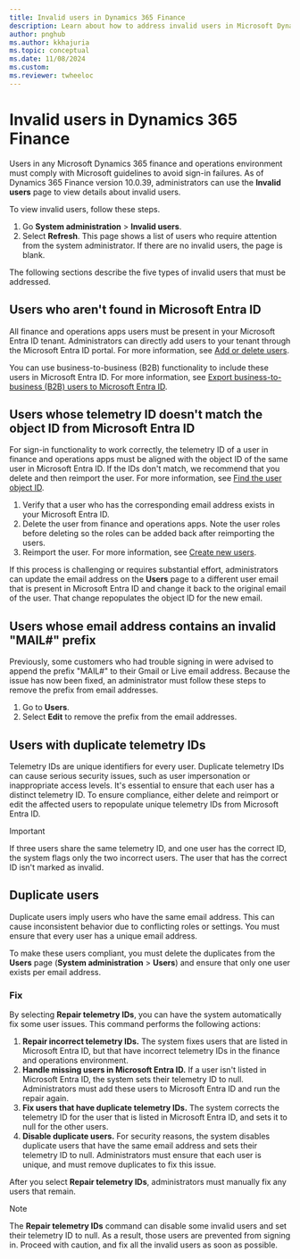```yaml
---
title: Invalid users in Dynamics 365 Finance
description: Learn about how to address invalid users in Microsoft Dynamics 365 Finance, including outlines on different types of invalid users.
author: pnghub
ms.author: kkhajuria
ms.topic: conceptual
ms.date: 11/08/2024
ms.custom:
ms.reviewer: twheeloc
---
```


# Invalid users in Dynamics 365 Finance

Users in any Microsoft Dynamics 365 finance and operations environment must comply with Microsoft guidelines to avoid sign-in failures. As of Dynamics 365 Finance version 10.0.39, administrators can use the **Invalid users** page to view details about invalid users.

To view invalid users, follow these steps.

1. Go **System administration** \> **Invalid users**.
2. Select **Refresh**. This page shows a list of users who require attention from the system administrator. If there are no invalid users, the page is blank.

The following sections describe the five types of invalid users that must be addressed.

## Users who aren't found in Microsoft Entra ID

All finance and operations apps users must be present in your Microsoft Entra ID tenant. Administrators can directly add users to your tenant through the Microsoft Entra ID portal. For more information, see [Add or delete users](/entra/fundamentals/add-users).

You can use business-to-business (B2B) functionality to include these users in Microsoft Entra ID. For more information, see [Export business-to-business (B2B) users to Microsoft Entra ID](../../dev-itpro/sysadmin/implement-b2b.md).

## Users whose telemetry ID doesn't match the object ID from Microsoft Entra ID

For sign-in functionality to work correctly, the telemetry ID of a user in finance and operations apps must be aligned with the object ID of the same user in Microsoft Entra ID. If the IDs don't match, we recommend that you delete and then reimport the user. For more information, see [Find the user object ID](/partner-center/find-ids-and-domain-names#find-the-user-object-id).

1. Verify that a user who has the corresponding email address exists in your Microsoft Entra ID.
2. Delete the user from finance and operations apps. Note the user roles before deleting so the roles can be added back after reimporting the users. 
3. Reimport the user. For more information, see [Create new users](create-new-users.md).

If this process is challenging or requires substantial effort, administrators can update the email address on the **Users** page to a different user email that is present in Microsoft Entra ID and change it back to the original email of the user. That change repopulates the object ID for the new email.

## Users whose email address contains an invalid "MAIL#" prefix

Previously, some customers who had trouble signing in were advised to append the prefix "MAIL\#" to their Gmail or Live email address. Because the issue has now been fixed, an administrator must follow these steps to remove the prefix from email addresses.

1. Go to **Users**.
2. Select **Edit** to remove the prefix from the email addresses.

## Users with duplicate telemetry IDs 

Telemetry IDs are unique identifiers for every user. Duplicate telemetry IDs can cause serious security issues, such as user impersonation or inappropriate access levels. It's essential to ensure that each user has a distinct telemetry ID. To ensure compliance, either delete and reimport or edit the affected users to repopulate unique telemetry IDs from Microsoft Entra ID. 

> [!IMPORTANT]
> If three users share the same telemetry ID, and one user has the correct ID, the system flags only the two incorrect users. The user that has the correct ID isn't marked as invalid. 

## Duplicate users 

Duplicate users imply users who have the same email address. This can cause inconsistent behavior due to conflicting roles or settings. You must ensure that every user has a unique email address. 

To make these users compliant, you must delete the duplicates from the **Users** page (**System administration** \> **Users**) and ensure that only one user exists per email address.

### Fix

By selecting **Repair telemetry IDs**, you can have the system automatically fix some user issues. This command performs the following actions:

1. **Repair incorrect telemetry IDs.** The system fixes users that are listed in Microsoft Entra ID, but that have incorrect telemetry IDs in the finance and operations environment.
2. **Handle missing users in Microsoft Entra ID.** If a user isn't listed in Microsoft Entra ID, the system sets their telemetry ID to null. Administrators must add these users to Microsoft Entra ID and run the repair again.
3. **Fix users that have duplicate telemetry IDs.** The system corrects the telemetry ID for the user that is listed in Microsoft Entra ID, and sets it to null for the other users.
4. **Disable duplicate users.** For security reasons, the system disables duplicate users that have the same email address and sets their telemetry ID to null. Administrators must ensure that each user is unique, and must remove duplicates to fix this issue.

After you select **Repair telemetry IDs**, administrators must manually fix any users that remain.

> [!NOTE]
> The **Repair telemetry IDs** command can disable some invalid users and set their telemetry ID to null. As a result, those users are prevented from signing in. Proceed with caution, and fix all the invalid users as soon as possible.
